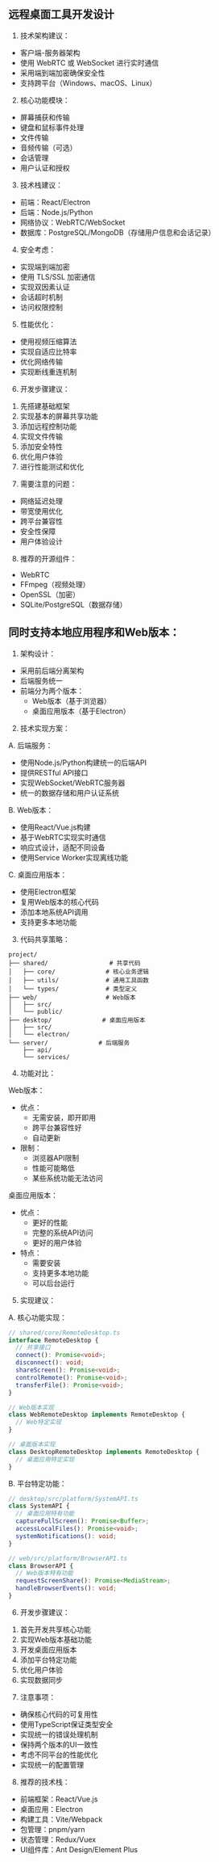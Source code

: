 ## 远程桌面工具开发设计

1. 技术架构建议：
- 客户端-服务器架构
- 使用 WebRTC 或 WebSocket 进行实时通信
- 采用端到端加密确保安全性
- 支持跨平台（Windows、macOS、Linux）

2. 核心功能模块：
- 屏幕捕获和传输
- 键盘和鼠标事件处理
- 文件传输
- 音频传输（可选）
- 会话管理
- 用户认证和授权

3. 技术栈建议：
- 前端：React/Electron
- 后端：Node.js/Python
- 网络协议：WebRTC/WebSocket
- 数据库：PostgreSQL/MongoDB（存储用户信息和会话记录）

4. 安全考虑：
- 实现端到端加密
- 使用 TLS/SSL 加密通信
- 实现双因素认证
- 会话超时机制
- 访问权限控制

5. 性能优化：
- 使用视频压缩算法
- 实现自适应比特率
- 优化网络传输
- 实现断线重连机制

6. 开发步骤建议：
1) 先搭建基础框架
2) 实现基本的屏幕共享功能
3) 添加远程控制功能
4) 实现文件传输
5) 添加安全特性
6) 优化用户体验
7) 进行性能测试和优化

7. 需要注意的问题：
- 网络延迟处理
- 带宽使用优化
- 跨平台兼容性
- 安全性保障
- 用户体验设计

8. 推荐的开源组件：
- WebRTC
- FFmpeg（视频处理）
- OpenSSL（加密）
- SQLite/PostgreSQL（数据存储）



## 同时支持本地应用程序和Web版本：

1. 架构设计：
- 采用前后端分离架构
- 后端服务统一
- 前端分为两个版本：
  - Web版本（基于浏览器）
  - 桌面应用版本（基于Electron）

2. 技术实现方案：

A. 后端服务：
- 使用Node.js/Python构建统一的后端API
- 提供RESTful API接口
- 实现WebSocket/WebRTC服务器
- 统一的数据存储和用户认证系统

B. Web版本：
- 使用React/Vue.js构建
- 基于WebRTC实现实时通信
- 响应式设计，适配不同设备
- 使用Service Worker实现离线功能

C. 桌面应用版本：
- 使用Electron框架
- 复用Web版本的核心代码
- 添加本地系统API调用
- 支持更多本地功能

3. 代码共享策略：
```
project/
├── shared/                 # 共享代码
│   ├── core/              # 核心业务逻辑
│   ├── utils/             # 通用工具函数
│   └── types/             # 类型定义
├── web/                   # Web版本
│   ├── src/
│   └── public/
├── desktop/              # 桌面应用版本
│   ├── src/
│   └── electron/
└── server/              # 后端服务
    ├── api/
    └── services/
```

4. 功能对比：

Web版本：
- 优点：
  - 无需安装，即开即用
  - 跨平台兼容性好
  - 自动更新
- 限制：
  - 浏览器API限制
  - 性能可能略低
  - 某些系统功能无法访问

桌面应用版本：
- 优点：
  - 更好的性能
  - 完整的系统API访问
  - 更好的用户体验
- 特点：
  - 需要安装
  - 支持更多本地功能
  - 可以后台运行

5. 实现建议：

A. 核心功能实现：
```typescript
// shared/core/RemoteDesktop.ts
interface RemoteDesktop {
  // 共享接口
  connect(): Promise<void>;
  disconnect(): void;
  shareScreen(): Promise<void>;
  controlRemote(): Promise<void>;
  transferFile(): Promise<void>;
}

// Web版本实现
class WebRemoteDesktop implements RemoteDesktop {
  // Web特定实现
}

// 桌面版本实现
class DesktopRemoteDesktop implements RemoteDesktop {
  // 桌面应用特定实现
}
```

B. 平台特定功能：
```typescript
// desktop/src/platform/SystemAPI.ts
class SystemAPI {
  // 桌面应用特有功能
  captureFullScreen(): Promise<Buffer>;
  accessLocalFiles(): Promise<void>;
  systemNotifications(): void;
}

// web/src/platform/BrowserAPI.ts
class BrowserAPI {
  // Web版本特有功能
  requestScreenShare(): Promise<MediaStream>;
  handleBrowserEvents(): void;
}
```

6. 开发步骤建议：

1) 首先开发共享核心功能
2) 实现Web版本基础功能
3) 开发桌面应用版本
4) 添加平台特定功能
5) 优化用户体验
6) 实现数据同步

7. 注意事项：

- 确保核心代码的可复用性
- 使用TypeScript保证类型安全
- 实现统一的错误处理机制
- 保持两个版本的UI一致性
- 考虑不同平台的性能优化
- 实现统一的配置管理

8. 推荐的技术栈：

- 前端框架：React/Vue.js
- 桌面应用：Electron
- 构建工具：Vite/Webpack
- 包管理：pnpm/yarn
- 状态管理：Redux/Vuex
- UI组件库：Ant Design/Element Plus

